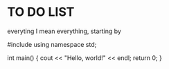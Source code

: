 # TO DO LIST

everyting I mean everything, starting by

#include <iostream>
using namespace std;

int main()
{
cout << "Hello, world!" << endl;
return 0;
}
